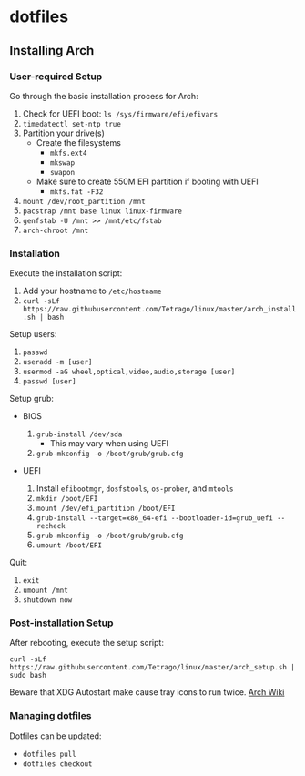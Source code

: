 # dotfiles

## Installing Arch

### User-required Setup

Go through the basic installation process for Arch:
1. Check for UEFI boot: `ls /sys/firmware/efi/efivars`
2. `timedatectl set-ntp true`
3. Partition your drive(s)
    - Create the filesystems
        - `mkfs.ext4`
        - `mkswap`
        - `swapon`
     - Make sure to create 550M EFI partition if booting with UEFI
        - `mkfs.fat -F32`
4. `mount /dev/root_partition /mnt`
5. `pacstrap /mnt base linux linux-firmware`
6. `genfstab -U /mnt >> /mnt/etc/fstab`
7. `arch-chroot /mnt`

### Installation

Execute the installation script:

1. Add your hostname to `/etc/hostname`
2. `curl -sLf https://raw.githubusercontent.com/Tetrago/linux/master/arch_install.sh | bash`

Setup users:
1. `passwd`
2. `useradd -m [user]`
3. `usermod -aG wheel,optical,video,audio,storage [user]`
4. `passwd [user]`

Setup grub:

- BIOS
    1. `grub-install /dev/sda`
        - This may vary when using UEFI
    2. `grub-mkconfig -o /boot/grub/grub.cfg`

- UEFI
    1. Install `efibootmgr`, `dosfstools`, `os-prober`, and `mtools`
    2. `mkdir /boot/EFI`
    3. `mount /dev/efi_partition /boot/EFI`
    4. `grub-install --target=x86_64-efi --bootloader-id=grub_uefi --recheck`
    5. `grub-mkconfig -o /boot/grub/grub.cfg`
    6. `umount /boot/EFI`

Quit:
1. `exit`
2. `umount /mnt`
3. `shutdown now`

### Post-installation Setup

After rebooting, execute the setup script:

`curl -sLf https://raw.githubusercontent.com/Tetrago/linux/master/arch_setup.sh | sudo bash`

Beware that XDG Autostart make cause tray icons to run twice. [Arch Wiki](https://wiki.archlinux.org/title/XDG_Autostart)

### Managing dotfiles

Dotfiles can be updated:
- `dotfiles pull`
- `dotfiles checkout`
